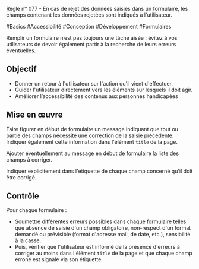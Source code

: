 
Règle n° 077  - En cas de rejet des données saisies dans un formulaire, les champs contenant les données rejetées sont indiqués à l'utilisateur.

#Basics #Accessibilité #Conception #Développement #Formulaires

Remplir un formulaire n’est pas toujours une tâche aisée : évitez à vos utilisateurs de devoir également partir à la recherche de leurs erreurs éventuelles.

Objectif
--------

*   Donner un retour à l'utilisateur sur l'action qu'il vient d'effectuer.
*   Guider l'utilisateur directement vers les éléments sur lesquels il doit agir.
*   Améliorer l’accessibilité des contenus aux personnes handicapées

Mise en œuvre
-------------

Faire figurer en début de formulaire un message indiquant que tout ou partie des champs nécessite une correction de la saisie précédente. Indiquer également cette information dans l'élément `title` de la page.

Ajouter éventuellement au message en début de formulaire la liste des champs à corriger.

Indiquer explicitement dans l'étiquette de chaque champ concerné qu'il doit être corrigé.

Contrôle
--------

Pour chaque formulaire :

*   Soumettre différentes erreurs possibles dans chaque formulaire telles que absence de saisie d'un champ obligatoire, non-respect d'un format demandé ou prévisible (format d'adresse mail, de date, etc.), sensibilité à la casse.
*   Puis, vérifier que l'utilisateur est informé de la présence d'erreurs à corriger au moins dans l'élément `title` de la page et que chaque champ erroné est signalé via son étiquette.
